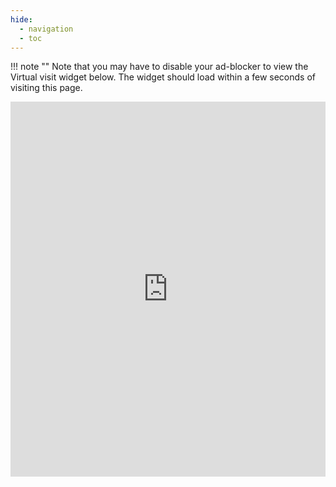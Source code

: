 ```yaml
---
hide:
  - navigation 
  - toc        
---
```


!!! note "" 
	Note that you may have to disable your ad-blocker to view the Virtual visit widget below. The widget should load within a few seconds of visiting this page.

<iframe allowfullscreen="" allow="autoplay;" id="virtualtour_iframe" role="button" title="Virtual Reality, Virtual Tour" frameborder="0" style="max-width:100%;width:100%;height:600px;overflow-x:hidden;overflow-y:auto;border: none;margin:0;" src="https://www.youvisit.com/tour/61419/?pl=v&amp;hover=1&amp;embed_type=immersive&amp;index=0&amp;embed=101864440845285413&amp;ab=null&amp;reff=https%3A%2F%2Fwww2.gmu.edu%2Fvirtual-experience" scrolling="no" width="100%" height="100%"></iframe>
